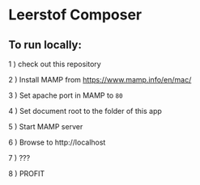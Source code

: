 # Leerstof Composer

## To run locally:
1 ) check out this repository

2 ) Install MAMP from https://www.mamp.info/en/mac/

3 ) Set apache port in MAMP to `80`

4 ) Set document root to the folder of this app

5 ) Start MAMP server

6 ) Browse to http://localhost

7 ) ???

8 ) PROFIT
